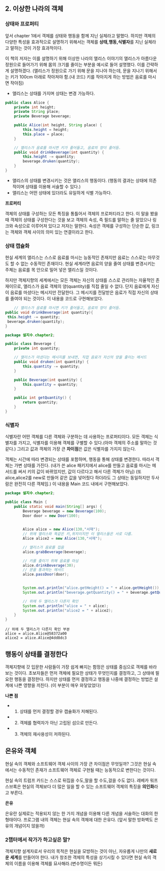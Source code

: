 ## 2. 이상한 나라의 객체

### 상태와 프로퍼티
앞서 chapter 1에서 객체를 상태와 행동을 함께 지닌 실체라고 말했다.
하지만 객체의 다양한 특성을 효과적으로 설명하기 위해서는 객체를 **상태,행동,식별자**를 
지닌 실체라고 말하는 것이 가장 효과적이다.

이 책의 저자는 이를 설명하기 위해 이상한 나라의 앨리스 이야기의 앨리스가 아름다운 정원으로
들어가기 위해 몸의 크기를 줄이는 부분을 예시로 들어 설명했다. 이를 간략하게 설명하겠다.
(앨리스가 정원으로 가기 위해 문을 지나야 하는데, 문을 지나기 위해서는 키가 100cm 아래로 작아져야 함.(내 코드)
 키를 작아지게 하는 방법은 음료를 마시면 작아짐)

- 앨리스는 상태를 가지며 상태는 변경 가능하다.
```java
public class Alice {
    private int height;
    private String place;
    private Beverage beverage;

    public Alice(int height, String place) {
        this.height = height;
        this.place = place;
    }

    // 앨리스가 음료를 마시면 키가 줄어들고, 음료의 양이 줄어듬.
    public void drinkBeverage(int quantity) {
        this.height -= quantity;
        beverage.druken(quantity);
    }
}
```
- 앨리스의 상태를 변경시키는 것은 앨리스의 행동이다. (행동의 결과는 상태에 의존적이며 상태를 이용해 서술할 수 있다.)
- 앨리스는 어떤 상태에 있더라도 유일하게 식별 가능하다.

**프로퍼티**

객체의 상태를 구성하는 모든 특징을 통틀어서 객체의 프로퍼티라고 한다.
이 말을 봤을 때 객체의 상태를 구성한다는 것을 보고 객체의 속성, 즉 필드를 말하는 줄 알았으나
링크와 속성으로 이루어져 있다고 저자는 말한다. 속성은 객체를 구성하는 단순한 값, 링크는
객체와 객체 사이의 의미 있는 연결이라고 한다.

### 상태 캡슐화
현실 세계의 앨리스는 스스로 음료를 마시는 능동적인 존재지만 음료는 스스로는 아무것도 할 수 없는
수동적인 존재이다. 현실 세계라면 음료의 양을 줄여 상태를 변경시키는 주체는 음료를 목 안으로 밀어 넣은 앨리스일 것이다.

하지만 객체지향의 세계에서는 모든 객체는 자신의 상태를 스스로 관리하는 자율적인 존재이므로,
앨리스가 음료 객체의 양(quantity)를 직접 줄일 수 없다. 단지 음료에게 자신이 음료를 마셨다는 메시지만
전달한다. 그 메시지를 전달받은 음료가 직접 자신의 상태를 줄여야 되는 것이다. 이 내용을 코드로 구현해보았다.
```java
    // 앨리스가 음료를 마시면 키가 줄어들고, 음료의 양이 줄어듬.
public void drinkBeverage(int quantity){
 this.height -= quantity;
 beverage.druken(quantity);
}


```
```java
package 설지수.chapter2;

public class Beverage {
    private int quantity;

    // 앨리스가 마셨다는 메시지를 보내면, 직접 음료가 자신의 양을 줄이는 메서드
    public void druken(int quantity) {
        this.quantity -= quantity;
    }

    public Beverage(int quantity) {
        this.quantity = quantity;
    }

    public int getQuantity() {
        return quantity;
    }
}

```

### 식별자
식별자란 어떤 객체를 다른 객체와 구분하는 데 사용하는 프로퍼티이다.
모든 객체는 식별자를 가지고, 식별자를 이용해 객체를 구별할 수 있다.(아마 객체의 주소를 말하는 것 같다.)
그리고 값과 객체의 가장 큰 **차이점**은 값은 식별자를 가지지 않는다.

객체는 시간에 따라 변경되는 상태를 포함하며, 행동을 통해 상태를 변경한다. 따라서 객체는 가변 상태를 가진다.
(내가 쓴 alice 패키지에서 alice를 만들고 음료를 마시는 메서드를 써서 키의 값이 바뀌었지만, 값이 다르다고 해서 다른 객체가 아님)
(또 alice,alice2를 new로 만들어 같은 값을 넣어줬다 하더라도 그 상태는 동일하지만 두사람은 완전히 다른 객체임.)
이 내용을 Main 코드 내에서 구현해보았다.

```java
package 설지수.chapter2;

public class Main {
    public static void main(String[] args) {
        Beverage beverage = new Beverage(100);
        Door door = new Door(100);
        
        
        Alice alice = new Alice(130,"서재");
        // 위에 앨리스와 똑같은 키,위치이지만 이 앨리스들은 서로 다름.
        Alice alice2 = new Alice(130,"서재");

        // 앨리스가 음료를 집음
        alice.grabBeverage(beverage);

        // 키를 줄이기 위해 음료를 마심
        alice.drinkBeverage(30);
        // 문을 통과하는 메서드
        alice.passDoor(door);

        
        System.out.println("alice.getHeight() = " + alice.getHeight());
        System.out.println("beverage.getQuantity() = " + beverage.getQuantity());

        // 위에 두 앨리스가 다른지 확인
        System.out.println("alice = " + alice);
        System.out.println("alice2 = " + alice2);
    }
}
```

```console
// 위에 두 앨리스가 다른지 확인 부분
alice = alice.Alice@58372a00
alice2 = alice.Alice@4dd8dc3
```

## 행동이 상태를 결정한다
객체지향에 갓 입문한 사람들이 가장 쉽게 빠지는 함정은 상태를 중심으로 객체를 바라보는 것이다.
초보자들은 먼저 객체에 필요한 상태가 무엇인지를 결정하고, 그 상태에 필요한 행동을 결정한다.
하지만 상태를 먼저 결정하고 행동을 나중에 결정하는 방법은 설계에 나쁜 영향을 끼친다.
(이 부분이 매우 와닿았었다)

**나쁜 점**
- 1. 상태를 먼저 결정할 경우 캡슐화가 저해된다.
- 2. 객체를 협력자가 아닌 고립된 섬으로 만든다.
- 3. 객체의 재사용성이 저하된다.

## 은유와 객체
현실 속의 객체와 소프트웨어 객체 사이의 가장 큰 차이점은 무엇일까?
그것은 현실 속에서는 수동적인 존재가 소프트웨어 객체로 구현될 때는 능동적으로 변한다는 것이다.

현실 속의 트럼프 카드는 스스로 뒤집을 수도,말을 할 수도,걸을 수도 없다.
레베카 워프스브록은 현실의 객체보다 더 많은 일을 할 수 있는 소프트웨어 객체의 특징을 **의인화**라고 부른다.

**은유**

은유란 실제로는 적용되지 않는 한 가지 개념을 이용해 다른 개념을 서술하는 대화의 한 형태이다.
프로그램 내의 객체는 현실 속의 객체에 대한 은유다. (앞서 말한 방화벽도 은유의 개념이지 않을까)

### 2챕터에서 작가가 하고싶은 말? 
객체지향 설계자로서 우리의 목적은 현실을 모방하는 것이 아닌, 자유롭게 나만의 **새로운 세계**를 만들어야 한다.
내가 창조한 객체의 특성을 상기시킬 수 있다면 현실 속의 객체의 이름을 이용해 객체를 묘사해라.(변수명이든 뭐든)
